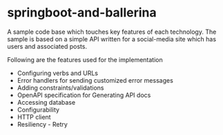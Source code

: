 # springboot-and-ballerina

A sample code base which touches key features of each technology. The sample is based on a simple API written for a social-media site which has users and associated posts. 

Following are the features used for the implementation

- Configuring verbs and URLs
- Error handlers for sending customized error messages
- Adding constraints/validations
- OpenAPI specification for Generating API docs
- Accessing database
- Configurability
- HTTP client 
- Resiliency - Retry